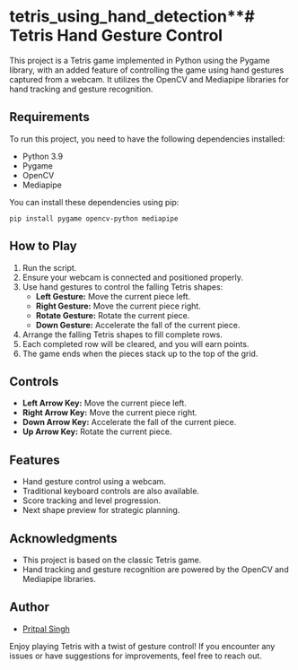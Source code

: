 # tetris_using_hand_detection**# Tetris Hand Gesture Control

This project is a Tetris game implemented in Python using the Pygame library, with an added feature of controlling the game using hand gestures captured from a webcam. It utilizes the OpenCV and Mediapipe libraries for hand tracking and gesture recognition.

## Requirements

To run this project, you need to have the following dependencies installed:

- Python 3.9
- Pygame
- OpenCV
- Mediapipe

You can install these dependencies using pip:

```
pip install pygame opencv-python mediapipe
```

## How to Play

1. Run the script.
2. Ensure your webcam is connected and positioned properly.
3. Use hand gestures to control the falling Tetris shapes:
   - **Left Gesture:** Move the current piece left.
   - **Right Gesture:** Move the current piece right.
   - **Rotate Gesture:** Rotate the current piece.
   - **Down Gesture:** Accelerate the fall of the current piece.
4. Arrange the falling Tetris shapes to fill complete rows.
5. Each completed row will be cleared, and you will earn points.
6. The game ends when the pieces stack up to the top of the grid.

## Controls

- **Left Arrow Key:** Move the current piece left.
- **Right Arrow Key:** Move the current piece right.
- **Down Arrow Key:** Accelerate the fall of the current piece.
- **Up Arrow Key:** Rotate the current piece.

## Features

- Hand gesture control using a webcam.
- Traditional keyboard controls are also available.
- Score tracking and level progression.
- Next shape preview for strategic planning.

## Acknowledgments

- This project is based on the classic Tetris game.
- Hand tracking and gesture recognition are powered by the OpenCV and Mediapipe libraries.

## Author

- [Pritpal Singh](www.linkedin.com/in/oye-pritpal)

Enjoy playing Tetris with a twist of gesture control! If you encounter any issues or have suggestions for improvements, feel free to reach out.
